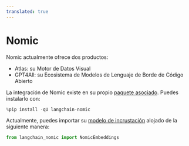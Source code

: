 ```yaml
---
translated: true
---
```


# Nomic

Nomic actualmente ofrece dos productos:

- Atlas: su Motor de Datos Visual
- GPT4All: su Ecosistema de Modelos de Lenguaje de Borde de Código Abierto

La integración de Nomic existe en su propio [paquete asociado](https://pypi.org/project/langchain-nomic/). Puedes instalarlo con:

```python
%pip install -qU langchain-nomic
```

Actualmente, puedes importar su [modelo de incrustación](/docs/integrations/text_embedding/nomic) alojado de la siguiente manera:

```python
from langchain_nomic import NomicEmbeddings
```
